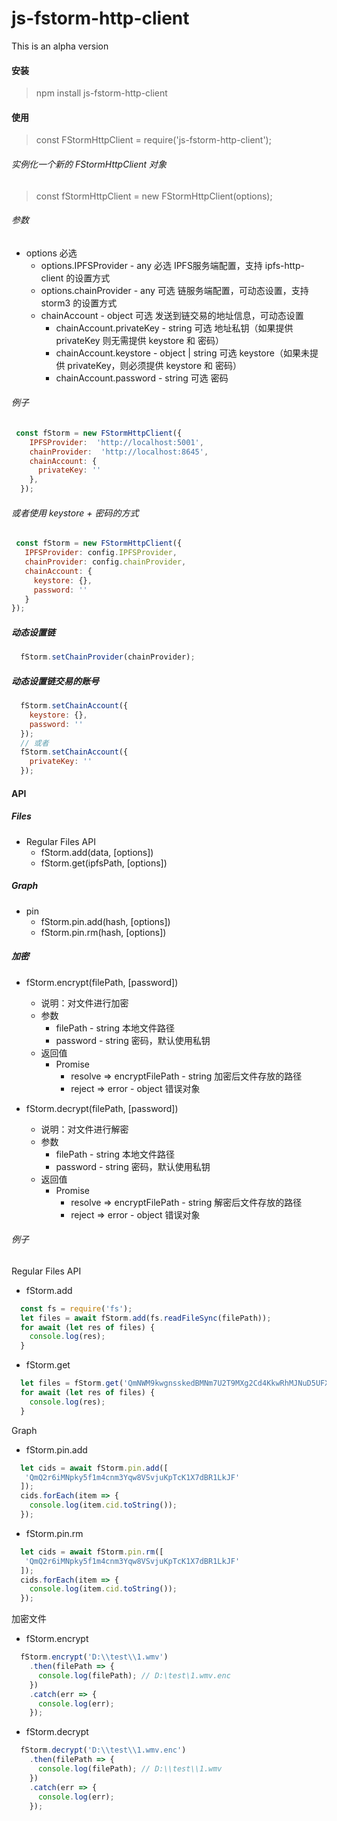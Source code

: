 
# js-fstorm-http-client

This is an alpha version

#### 安装
> npm install js-fstorm-http-client
#### 使用
> const FStormHttpClient = require('js-fstorm-http-client');
###### 实例化一个新的 FStormHttpClient 对象
> const fStormHttpClient = new FStormHttpClient(options);

###### 参数
+ options 必选
  - options.IPFSProvider - any 必选 IPFS服务端配置，支持 ipfs-http-client 的设置方式
  - options.chainProvider - any 可选 链服务端配置，可动态设置，支持 storm3 的设置方式
  - chainAccount - object 可选 发送到链交易的地址信息，可动态设置
      * chainAccount.privateKey - string 可选 地址私钥（如果提供 privateKey 则无需提供 keystore 和 密码）
      * chainAccount.keystore - object | string 可选 keystore（如果未提供 privateKey，则必须提供 keystore 和 密码）
      * chainAccount.password - string 可选 密码

###### 例子
```javascript
 const fStorm = new FStormHttpClient({
    IPFSProvider:  'http://localhost:5001',
    chainProvider:  'http://localhost:8645',
    chainAccount: {
      privateKey: ''
    },
  });
```
###### 或者使用 keystore + 密码的方式
```javascript
 const fStorm = new FStormHttpClient({
   IPFSProvider: config.IPFSProvider,
   chainProvider: config.chainProvider,
   chainAccount: {
     keystore: {},
     password: ''
   }
});
```

##### 动态设置链
```javascript
  fStorm.setChainProvider(chainProvider);
```
##### 动态设置链交易的账号
```javascript
  fStorm.setChainAccount({
    keystore: {},
    password: ''
  });
  // 或者
  fStorm.setChainAccount({
    privateKey: ''
  });
```

#### API

##### Files

+ Regular Files API
  - fStorm.add(data, [options])
  - fStorm.get(ipfsPath, [options])

##### Graph

+ pin
  - fStorm.pin.add(hash, [options])
  - fStorm.pin.rm(hash, [options])

##### 加密

+ fStorm.encrypt(filePath, [password])
    - 说明：对文件进行加密
    - 参数
        + filePath - string 本地文件路径
        + password - string 密码，默认使用私钥
    - 返回值
        + Promise
            - resolve => encryptFilePath - string 加密后文件存放的路径
            - reject => error - object 错误对象


+ fStorm.decrypt(filePath, [password])
    - 说明：对文件进行解密
    - 参数
        + filePath - string 本地文件路径
        + password - string 密码，默认使用私钥
    - 返回值
        + Promise
            - resolve => encryptFilePath - string 解密后文件存放的路径
            - reject => error - object 错误对象

###### 例子

Regular Files API

- fStorm.add
```javascript
  const fs = require('fs');
  let files = await fStorm.add(fs.readFileSync(filePath));
  for await (let res of files) {
    console.log(res);
  }
```
- fStorm.get
```javascript
  let files = fStorm.get('QmNWM9kwgnsskedBMNm7U2T9MXg2Cd4KkwRhMJNuD5UFXt');;
  for await (let res of files) {
    console.log(res);
  }
```

Graph
- fStorm.pin.add
```javascript
  let cids = await fStorm.pin.add([
   'QmQ2r6iMNpky5f1m4cnm3Yqw8VSvjuKpTcK1X7dBR1LkJF'
  ]);
  cids.forEach(item => {
    console.log(item.cid.toString());
  });
```
- fStorm.pin.rm
```javascript
  let cids = await fStorm.pin.rm([
   'QmQ2r6iMNpky5f1m4cnm3Yqw8VSvjuKpTcK1X7dBR1LkJF'
  ]);
  cids.forEach(item => {
    console.log(item.cid.toString());
  });
```
加密文件
- fStorm.encrypt
```javascript
  fStorm.encrypt('D:\\test\\1.wmv')
    .then(filePath => {
      console.log(filePath); // D:\test\1.wmv.enc
    })
    .catch(err => {
      console.log(err);
    });
```
- fStorm.decrypt
```javascript
  fStorm.decrypt('D:\\test\\1.wmv.enc')
    .then(filePath => {
      console.log(filePath); // D:\\test\\1.wmv
    })
    .catch(err => {
      console.log(err);
    });
```
